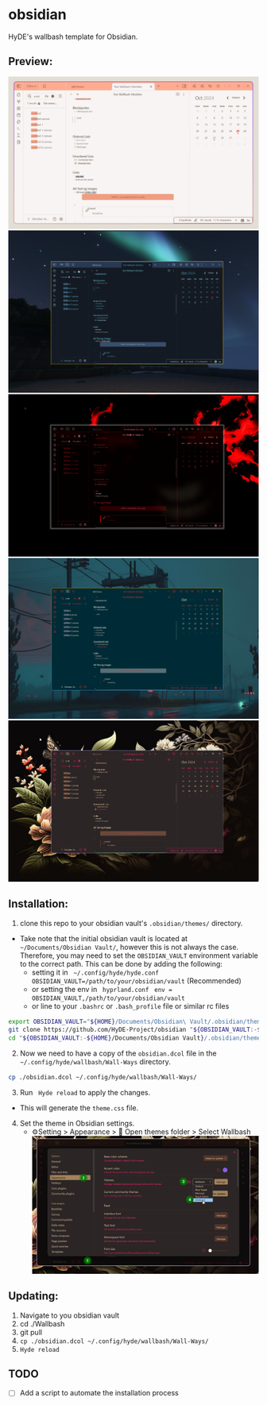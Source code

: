 # obsidian

HyDE's wallbash template for Obsidian.

## Preview:

![Preview Image](assets/ss1.png)
![Preview Image](assets/ss2.png)
![Preview Image](assets/ss3.png)
![Preview Image](assets/ss4.png)
![Preview Image](assets/ss5.png)

## Installation:

1. clone this repo to your obsidian vault's `.obsidian/themes/` directory.

- Take note that the initial obsidian vault is located at `~/Documents/Obsidian Vault/`,
  however this is not always the case.
  Therefore, you may need to set the `OBSIDIAN_VAULT` environment variable to the correct path.
  This can be done by adding the following:
  - setting it in ` ~/.config/hyde/hyde.conf` ` OBSIDIAN_VAULT=/path/to/your/obsidian/vault` (Recommended)
  - or setting the env in ` hyprland.conf` ` env = OBSIDIAN_VAULT,/path/to/your/obsidian/vault`
  - or line to your `.bashrc` or `.bash_profile` file or similar rc files

```bash
export OBSIDIAN_VAULT="${HOME}/Documents/Obsidian\ Vault/.obsidian/themes/Wallbash"
git clone https://github.com/HyDE-Project/obsidian "${OBSIDIAN_VAULT:-${HOME}/Documents/Obsidian Vault}/.obsidian/themes/Wallbash/"
cd "${OBSIDIAN_VAULT:-${HOME}/Documents/Obsidian Vault}/.obsidian/themes/Wallbash/"
```

2. Now we need to have a copy of the `obsidian.dcol` file in the `~/.config/hyde/wallbash/Wall-Ways` directory.

```bash
cp ./obsidian.dcol ~/.config/hyde/wallbash/Wall-Ways/

```

3. Run ` Hyde reload` to apply the changes.

- This will generate the `theme.css` file.

4. Set the theme in Obsidian settings.
   - ⚙Setting > Appearance️ > 📁 Open themes folder️ > Select Wallbash
     ![Preview Image](assets/apply.png)

## Updating:

1. Navigate to you obsidian vault
2. cd ./Wallbash
3. git pull
4. `cp ./obsidian.dcol ~/.config/hyde/wallbash/Wall-Ways/ `
5. `Hyde reload`

## TODO

- [ ] Add a script to automate the installation process
